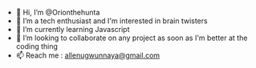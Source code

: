 - 👋 Hi, I’m @Orionthehunta
- 👀 I’m a tech enthusiast and I'm interested in brain twisters
- 🌱 I’m currently learning Javascript 
- 💞️ I’m looking to collaborate on any project as soon as I'm better at the coding thing 
- 📫 Reach me : allenugwunnaya@gmail.com

<!---
Orionthehunta/Orionthehunta is a ✨ special ✨ repository because its `README.md` (this file) appears on your GitHub profile.
You can click the Preview link to take a look at your changes.
--->
